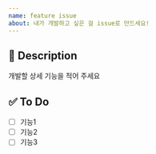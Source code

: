 ```yaml
---
name: feature issue
about: 내가 개발하고 싶은 걸 issue로 만드세요!
---
```


## 💬 Description 
개발할 상세 기능을 적어 주세요

## ✅ To Do
- [ ] 기능1
- [ ] 기능2
- [ ] 기능3
